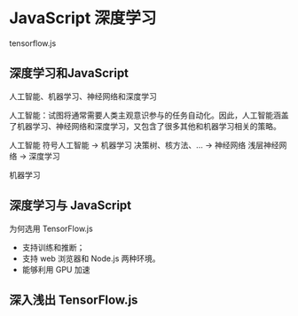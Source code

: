 # JavaScript 深度学习

tensorflow.js


## 深度学习和JavaScript

人工智能、机器学习、神经网络和深度学习

人工智能：试图将通常需要人类主观意识参与的任务自动化。因此，人工智能涵盖了机器学习、神经网络和深度学习，又包含了很多其他和机器学习相关的策略。

人工智能 符号人工智能 -> 机器学习 决策树、核方法、... -> 神经网络 浅层神经网络 -> 深度学习

机器学习

## 深度学习与 JavaScript

为何选用 TensorFlow.js

- 支持训练和推断；
- 支持 web 浏览器和 Node.js 两种环境。
- 能够利用 GPU 加速

## 深入浅出 TensorFlow.js


